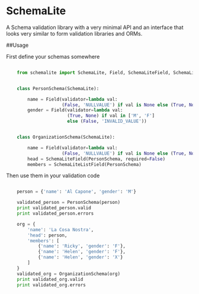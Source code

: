 # SchemaLite

A Schema validation library with a very minimal API and an interface that looks very similar to form validation libraries and ORMs.

##Usage

First define your schemas somewhere

```python

	from schemalite import SchemaLite, Field, SchemaLiteField, SchemaLiteListField


	class PersonSchema(SchemaLite):

	    name = Field(validator=lambda val:
	                 (False, 'NULLVALUE') if val is None else (True, None))
	    gender = Field(validator=lambda val:
	                   (True, None) if val in ['M', 'F']
	                   else (False, 'INVALID_VALUE'))


	class OrganizationSchema(SchemaLite):

	    name = Field(validator=lambda val:
	                 (False, 'NULLVALUE') if val is None else (True, None))
	    head = SchemaLiteField(PersonSchema, required=False)
	    members = SchemaLiteListField(PersonSchema)

```

Then use them in your validation code

```python

    person = {'name': 'Al Capone', 'gender': 'M'}

    validated_person = PersonSchema(person)
    print validated_person.valid
    print validated_person.errors

    org = {
        'name': 'La Cosa Nostra',
        'head': person,
        'members': [
            {'name': 'Ricky', 'gender': 'F'},
            {'name': 'Helen', 'gender': 'F'},
            {'name': 'Helen', 'gender': 'X'}
        ]
    }
    validated_org = OrganizationSchema(org)
    print validated_org.valid
    print validated_org.errors

```
